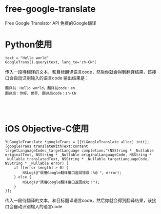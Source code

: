 # free-google-translate
Free Google Translator API 免费的Google翻译

# Python使用
```
text = "Hello world"
GoogleTrans().query(text, lang_to='zh-CN') 
```
传入一段待翻译的文本，和目标翻译语言code，然后你就会得到翻译结果，该接口会自动识别输入的语言code
输出结果是：
```
翻译前：Hello world，翻译前code：en
翻译后：你好，世界, 翻译后code：zh-CN
```

<br/>
<br/>

# iOS Objective-C使用
```
YLGoogleTranslate *googleTrans = [[YLGoogleTranslate alloc] init];
[googleTrans translateWithText:content targetLanguageCode:_targetLanguage completion:^(NSString * _Nullable originalText, NSString * _Nullable originalLanguageCode, NSString * _Nullable translatedText, NSString * _Nullable targetLanguageCode, NSString * _Nullable error) {
    if ([error length] > 0) {
        NSLog(@"调用Google翻译接口返回错误：%@ ", error); 
    } else {
        NSLog(@"调用Google翻译接口返回成功！");
    }
}];
```
传入一段待翻译的文本，和目标翻译语言code，然后你就会得到翻译结果，该接口会自动识别输入的语言code



